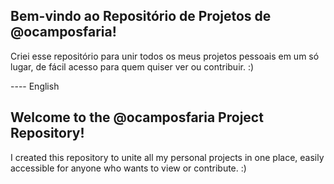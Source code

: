## Bem-vindo ao Repositório de Projetos de @ocamposfaria!

Criei esse repositório para unir todos os meus projetos pessoais em um só lugar, de fácil acesso para quem quiser ver ou contribuir. :)

---- English

## Welcome to the @ocamposfaria Project Repository!

I created this repository to unite all my personal projects in one place, easily accessible for anyone who wants to view or contribute. :)
